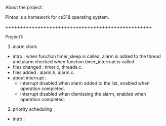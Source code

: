 About the project:

Pintos is a homework for cs318 operating system.

++++++++++++++++++++++++++++++++++++++++++++++++++

Project1:

1. alarm clock
* intro : when function timer_sleep is called, alarm is added to the thread and alarm checked when function timer_interrupt is called.
* files changed : timer.c, threads.c.
* files added : alarm.h, alarm.c.
* about interrupt :
  - interrupt disabled when alarm added to the list, enabled when operation completed.
  - interrupt disabled when dismissing the alarm, enabled when operation completed.
2. priority scheduling
* intro :
